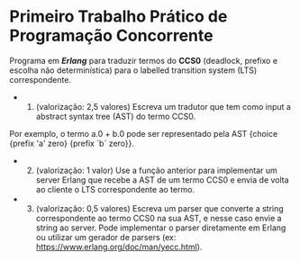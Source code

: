 # Primeiro Trabalho Prático de **Programação Concorrente**

Programa em **_Erlang_** para traduzir termos do **CCS0** (deadlock, prefixo e escolha não determinística) para o labelled transition system (LTS) correspondente.

- 1) (valorização: 2,5 valores) Escreva um tradutor que tem como input a abstract syntax tree (AST) do termo CCS0.

Por exemplo, o termo a.0 + b.0 pode ser representado pela AST {choice {prefix 'a' zero} {prefix &#180;b&#180; zero}}.

- 2) (valorização: 1 valor) Use a função anterior para implementar um server Erlang que recebe a AST de um termo CCS0 e envia de volta ao cliente o LTS correspondente ao termo.

- 3) (valorização: 0,5 valores) Escreva um parser que converte a string correspondente ao termo CCS0 na sua AST, e nesse caso envie a string ao server. Pode implementar o parser diretamente em Erlang ou utilizar um gerador de parsers (ex: https://www.erlang.org/doc/man/yecc.html).